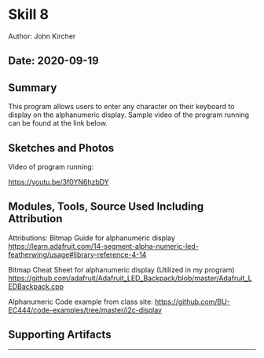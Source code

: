 #  Skill 8

Author: John Kircher

Date: 2020-09-19
-----

## Summary

This program allows users to enter any character on their keyboard to display on the alphanumeric display. Sample video of the program running can be found at the link below.


## Sketches and Photos
Video of program running:

https://youtu.be/3f0YN6hzbDY

## Modules, Tools, Source Used Including Attribution
Attributions:
Bitmap Guide for alphanumeric display https://learn.adafruit.com/14-segment-alpha-numeric-led-featherwing/usage#library-reference-4-14

Bitmap Cheat Sheet for alphanumeric display (Utilized in my program) https://github.com/adafruit/Adafruit_LED_Backpack/blob/master/Adafruit_LEDBackpack.cpp

Alphanumeric Code example from class site: https://github.com/BU-EC444/code-examples/tree/master/i2c-display

## Supporting Artifacts


-----
